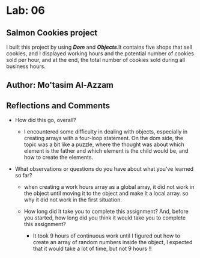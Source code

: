 # Lab: 06

## Salmon Cookies project
I built this project by using ***Dom*** and ***Objects***.It contains five shops that sell cookies,
and I displayed working hours and the potential number of cookies sold per hour, and at the end, the total number of cookies sold during all business hours.

## Author: Mo'tasim Al-Azzam

## Reflections and Comments

* How did this go, overall?

  - I encountered some difficulty in dealing with objects, especially in creating arrays with a four-loop statement. On the dom side, the topic was a bit like a puzzle, where the thought was about which element is the father and which element is the child would be, and how to create the elements.

 * What observations or questions do you have about what you’ve learned so far?

   - when creating a work hours array as a global array, it did not work in the object until moving it to the object and make it a local array. so why it did not work in the first situation.

   * How long did it take you to complete this assignment? And, before you started, how long did you think it would take you to complete this assignment?

     - It took 9 hours of continuous work until I figured out how to create an array of random numbers inside the object, I expected that it would take a lot of time, but not 9 hours !! 
